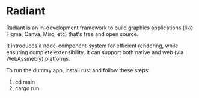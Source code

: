 # Radiant

Radiant is an in-development framework to build graphics applications (like Figma, Canva, Miro, etc) that's free and open source. 

It introduces a node-component-system for efficient rendering, while ensuring complete extensibility. It can support both native and web (via WebAssmebly) platforms.

To run the dummy app, install rust and follow these steps:
1. cd main
2. cargo run
